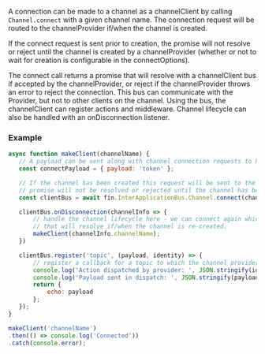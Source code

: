 A connection can be made to a channel as a channelClient by calling `Channel.connect` with a given channel name. The connection request will be routed to the channelProvider if/when the channel is created.

If the connect request is sent prior to creation, the promise will not resolve or reject until the channel is created by a channelProvider (whether or not to wait for creation is configurable in the connectOptions).

The connect call returns a promise that will resolve with a channelClient bus if accepted by the channelProvider, or reject if the channelProvider throws an error to reject the connection. This bus can communicate with the Provider, but not to other clients on the channel. Using the bus, the channelClient can register actions and middleware. Channel lifecycle can also be handled with an onDisconnection listener.

### Example
```js
async function makeClient(channelName) {
   // A payload can be sent along with channel connection requests to help with authentication
   const connectPayload = { payload: 'token' };

   // If the channel has been created this request will be sent to the provider.  If not, the
   // promise will not be resolved or rejected until the channel has been created.
   const clientBus = await fin.InterApplicationBus.Channel.connect(channelName, connectPayload);

   clientBus.onDisconnection(channelInfo => {
       // handle the channel lifecycle here - we can connect again which will return a promise
       // that will resolve if/when the channel is re-created.
       makeClient(channelInfo.channelName);
   })

   clientBus.register('topic', (payload, identity) => {
       // register a callback for a topic to which the channel provider can dispatch an action
       console.log('Action dispatched by provider: ', JSON.stringify(identity));
       console.log('Payload sent in dispatch: ', JSON.stringify(payload));
       return {
           echo: payload
       };
   });
}

makeClient('channelName')
.then(() => console.log('Connected'))
.catch(console.error);
```
